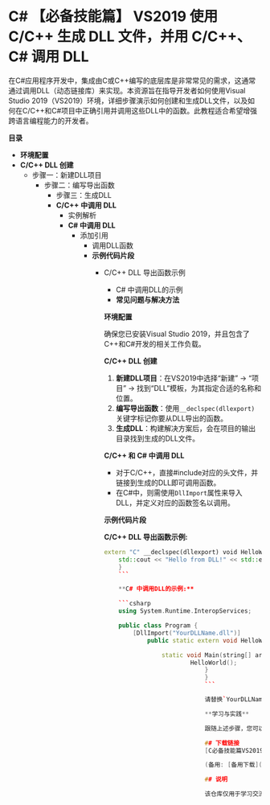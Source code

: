 # C# 【必备技能篇】 VS2019 使用 C/C++ 生成 DLL 文件，并用 C/C++、C# 调用 DLL

在C#应用程序开发中，集成由C或C++编写的底层库是非常常见的需求，这通常通过调用DLL（动态链接库）来实现。本资源旨在指导开发者如何使用Visual Studio 2019（VS2019）环境，详细步骤演示如何创建和生成DLL文件，以及如何在C/C++和C#项目中正确引用并调用这些DLL中的函数。此教程适合希望增强跨语言编程能力的开发者。

**目录**

- **环境配置**
- **C/C++ DLL 创建**
    - 步骤一：新建DLL项目
        - 步骤二：编写导出函数
            - 步骤三：生成DLL
            - **C/C++ 中调用 DLL**
                - 实例解析
                - **C# 中调用 DLL**
                    - 添加引用
                        - 调用DLL函数
                        - **示例代码片段**
                            - C/C++ DLL 导出函数示例
                                - C# 中调用DLL的示例
                                - **常见问题与解决方法**

                                **环境配置**

                                确保您已安装Visual Studio 2019，并且包含了C++和C#开发的相关工作负载。

                                **C/C++ DLL 创建**

                                1. **新建DLL项目**：在VS2019中选择“新建” -> “项目” -> 找到“DLL”模板，为其指定合适的名称和位置。
                                2. **编写导出函数**：使用`__declspec(dllexport)`关键字标记你要从DLL导出的函数。
                                3. **生成DLL**：构建解决方案后，会在项目的输出目录找到生成的DLL文件。

                                **C/C++ 和 C# 中调用 DLL**

                                - 对于C/C++，直接#include对应的头文件，并链接到生成的DLL即可调用函数。
                                - 在C#中，则需使用`DllImport`属性来导入DLL，并定义对应的函数签名以调用。

                                **示例代码片段**

                                **C/C++ DLL 导出函数示例:**

                                ```cpp
                                extern "C" __declspec(dllexport) void HelloWorld() {
                                    std::cout << "Hello from DLL!" << std::endl;
                                    }
                                    ```

                                    **C# 中调用DLL的示例:**

                                    ```csharp
                                    using System.Runtime.InteropServices;

                                    public class Program {
                                        [DllImport("YourDLLName.dll")]
                                            public static extern void HelloWorld();

                                                static void Main(string[] args) {
                                                        HelloWorld();
                                                            }
                                                            }
                                                            ```

                                                            请替换`YourDLLName.dll`为实际生成的DLL文件名。

                                                            **学习与实践**

                                                            跟随上述步骤，您可以有效掌握在不同场景下如何利用VS2019高效地创建和调用DLL，加强您的跨语言开发能力。实践中可能会遇到路径问题、命名约定差异等挑战，细致阅读错误信息并参考官方文档将有助于快速解决问题。祝您学习顺利，编程愉快！

                                                            ## 下载链接
                                                            [C必备技能篇VS2019使用CC生成DLL文件并用CCC调用DLL](https://pan.quark.cn/s/b536f20c0986) 

                                                            (备用: [备用下载](https://pan.baidu.com/s/1cm3fAda7rYAaA8RaAqxXpw?pwd=1234))

                                                            ## 说明

                                                            该仓库仅用于学习交流，请勿用于商业用途。
